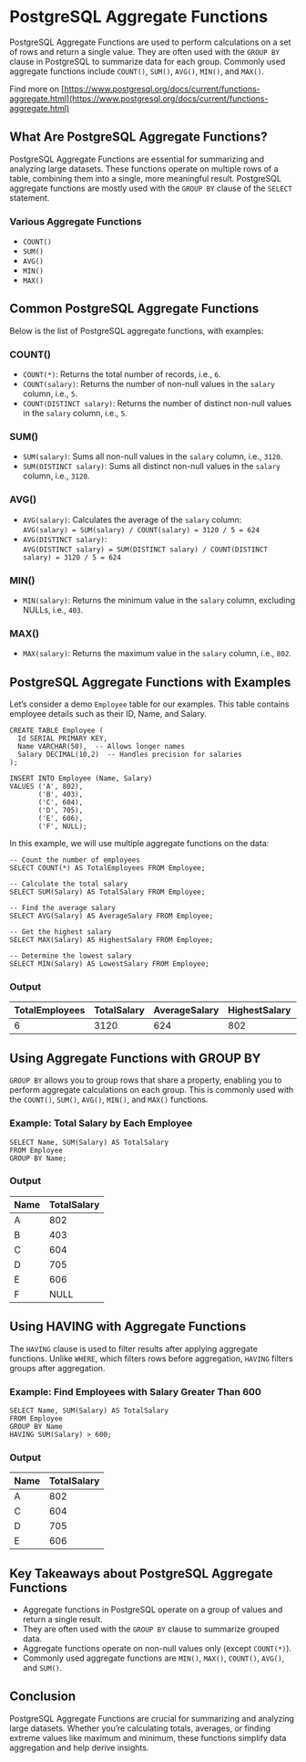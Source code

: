# PostgreSQL Aggregate Functions

PostgreSQL Aggregate Functions are used to perform calculations on a set of rows and return a single value. They are often used with the `GROUP BY` clause in PostgreSQL to summarize data for each group. Commonly used aggregate functions include `COUNT()`, `SUM()`, `AVG()`, `MIN()`, and `MAX()`.

Find more on [https://www.postgresql.org/docs/current/functions-aggregate.html](https://www.postgresql.org/docs/current/functions-aggregate.html)

## What Are PostgreSQL Aggregate Functions?

PostgreSQL Aggregate Functions are essential for summarizing and analyzing large datasets. These functions operate on multiple rows of a table, combining them into a single, more meaningful result. PostgreSQL aggregate functions are mostly used with the `GROUP BY` clause of the `SELECT` statement.

### Various Aggregate Functions

- `COUNT()`
- `SUM()`
- `AVG()`
- `MIN()`
- `MAX()`

## Common PostgreSQL Aggregate Functions

Below is the list of PostgreSQL aggregate functions, with examples:

### COUNT()

- `COUNT(*)`: Returns the total number of records, i.e., `6`.
- `COUNT(salary)`: Returns the number of non-null values in the `salary` column, i.e., `5`.
- `COUNT(DISTINCT salary)`: Returns the number of distinct non-null values in the `salary` column, i.e., `5`.

### SUM()

- `SUM(salary)`: Sums all non-null values in the `salary` column, i.e., `3120`.
- `SUM(DISTINCT salary)`: Sums all distinct non-null values in the `salary` column, i.e., `3120`.

### AVG()

- `AVG(salary)`: Calculates the average of the `salary` column:  
  `AVG(salary) = SUM(salary) / COUNT(salary) = 3120 / 5 = 624`
- `AVG(DISTINCT salary)`:  
  `AVG(DISTINCT salary) = SUM(DISTINCT salary) / COUNT(DISTINCT salary) = 3120 / 5 = 624`

### MIN()

- `MIN(salary)`: Returns the minimum value in the `salary` column, excluding NULLs, i.e., `403`.

### MAX()

- `MAX(salary)`: Returns the maximum value in the `salary` column, i.e., `802`.

## PostgreSQL Aggregate Functions with Examples

Let’s consider a demo `Employee` table for our examples. This table contains employee details such as their ID, Name, and Salary.

```postgresql
CREATE TABLE Employee (
  Id SERIAL PRIMARY KEY,
  Name VARCHAR(50),  -- Allows longer names
  Salary DECIMAL(10,2)  -- Handles precision for salaries
);

INSERT INTO Employee (Name, Salary)
VALUES ('A', 802),
       ('B', 403),
       ('C', 604),
       ('D', 705),
       ('E', 606),
       ('F', NULL);
```

In this example, we will use multiple aggregate functions on the data:

```postgresql
-- Count the number of employees
SELECT COUNT(*) AS TotalEmployees FROM Employee;

-- Calculate the total salary
SELECT SUM(Salary) AS TotalSalary FROM Employee;

-- Find the average salary
SELECT AVG(Salary) AS AverageSalary FROM Employee;

-- Get the highest salary
SELECT MAX(Salary) AS HighestSalary FROM Employee;

-- Determine the lowest salary
SELECT MIN(Salary) AS LowestSalary FROM Employee;
```

### Output

| TotalEmployees | TotalSalary | AverageSalary | HighestSalary | LowestSalary |
| -------------- | ----------- | ------------- | ------------- | ------------ |
| 6              | 3120        | 624           | 802           | 403          |

## Using Aggregate Functions with GROUP BY

`GROUP BY` allows you to group rows that share a property, enabling you to perform aggregate calculations on each group. This is commonly used with the `COUNT()`, `SUM()`, `AVG()`, `MIN()`, and `MAX()` functions.

### Example: Total Salary by Each Employee

```postgresql
SELECT Name, SUM(Salary) AS TotalSalary
FROM Employee
GROUP BY Name;
```

### Output

| Name | TotalSalary |
| ---- | ----------- |
| A    | 802         |
| B    | 403         |
| C    | 604         |
| D    | 705         |
| E    | 606         |
| F    | NULL        |

## Using HAVING with Aggregate Functions

The `HAVING` clause is used to filter results after applying aggregate functions. Unlike `WHERE`, which filters rows before aggregation, `HAVING` filters groups after aggregation.

### Example: Find Employees with Salary Greater Than 600

```postgresql
SELECT Name, SUM(Salary) AS TotalSalary
FROM Employee
GROUP BY Name
HAVING SUM(Salary) > 600;
```

### Output

| Name | TotalSalary |
| ---- | ----------- |
| A    | 802         |
| C    | 604         |
| D    | 705         |
| E    | 606         |

## Key Takeaways about PostgreSQL Aggregate Functions

- Aggregate functions in PostgreSQL operate on a group of values and return a single result.
- They are often used with the `GROUP BY` clause to summarize grouped data.
- Aggregate functions operate on non-null values only (except `COUNT(*)`).
- Commonly used aggregate functions are `MIN()`, `MAX()`, `COUNT()`, `AVG()`, and `SUM()`.

## Conclusion

PostgreSQL Aggregate Functions are crucial for summarizing and analyzing large datasets. Whether you’re calculating totals, averages, or finding extreme values like maximum and minimum, these functions simplify data aggregation and help derive insights.

```

```

